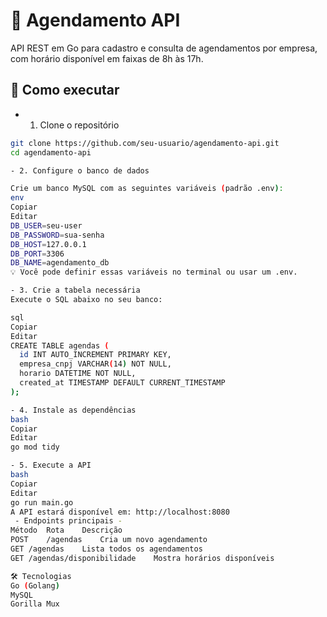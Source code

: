 # 📅 Agendamento API

API REST em Go para cadastro e consulta de agendamentos por empresa, com horário disponível em faixas de 8h às 17h.

## 🚀 Como executar

- 1. Clone o repositório

```bash
git clone https://github.com/seu-usuario/agendamento-api.git
cd agendamento-api

- 2. Configure o banco de dados

Crie um banco MySQL com as seguintes variáveis (padrão .env):
env
Copiar
Editar
DB_USER=seu-user
DB_PASSWORD=sua-senha
DB_HOST=127.0.0.1
DB_PORT=3306
DB_NAME=agendamento_db
💡 Você pode definir essas variáveis no terminal ou usar um .env.

- 3. Crie a tabela necessária
Execute o SQL abaixo no seu banco:

sql
Copiar
Editar
CREATE TABLE agendas (
  id INT AUTO_INCREMENT PRIMARY KEY,
  empresa_cnpj VARCHAR(14) NOT NULL,
  horario DATETIME NOT NULL,
  created_at TIMESTAMP DEFAULT CURRENT_TIMESTAMP
);

- 4. Instale as dependências
bash
Copiar
Editar
go mod tidy

- 5. Execute a API
bash
Copiar
Editar
go run main.go
A API estará disponível em: http://localhost:8080
 - Endpoints principais - 
Método	Rota	Descrição
POST	/agendas	Cria um novo agendamento
GET	/agendas	Lista todos os agendamentos
GET	/agendas/disponibilidade	Mostra horários disponíveis

🛠 Tecnologias
Go (Golang)
MySQL
Gorilla Mux

